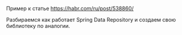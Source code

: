 Пример к статье https://habr.com/ru/post/538860/

Разбираемся как работает Spring Data Repository и создаем свою библиотеку по аналогии.
